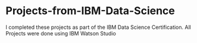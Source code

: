 # Projects-from-IBM-Data-Science
I completed these projects as part of the IBM Data Science Certification.  All Projects were done using IBM Watson Studio
